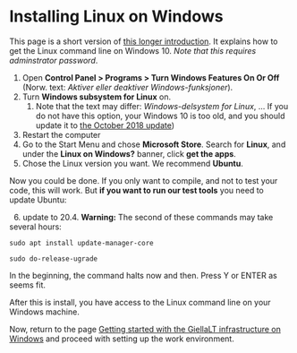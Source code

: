 # Installing Linux on Windows

This page is a short version of [this longer introduction](https://www.howtogeek.com/249966/how-to-install-and-use-the-linux-bash-shell-on-windows-10/). It explains how to get the Linux command line on Windows 10. *Note that this requires adminstrator password*.


1. Open **Control Panel > Programs > Turn Windows Features On Or Off** (Norw. text: *Aktiver eller deaktiver Windows-funksjoner*).
1. Turn **Windows subsystem for Linux** on. 
	1. Note that the text may differ: *Windows-delsystem for Linux*, ... If you do not have this option, your Windows 10 is too old, and you should  update it to [the October 2018 update](https://www.techradar.com/how-to/how-to-download-and-install-the-windows-10-fall-creators-update-right-now))
1. Restart the computer
1. Go to the Start Menu and chose **Microsoft Store**. Search for **Linux**, and under the **Linux on Windows?** banner, click **get the apps**.
1. Chose the Linux version you want. We recommend **Ubuntu**.

Now you could be done. If you only want to compile, and not to test your code, this will work. But **if you want to run our test tools** you need to update Ubuntu:

   6. update to 20.4. **Warning:** The second of these commands may take several hours:

```
sudo apt install update-manager-core

sudo do-release-ugrade
```

In the beginning, the command halts now and then. Press Y or ENTER as seems fit.


After this is install, you have access to the Linux command line on your Windows machine.

Now, return to the page [Getting started with the GiellaLT infrastructure on Windows](GettingStartedOnWindows.md) and proceed with setting up the work environment.


